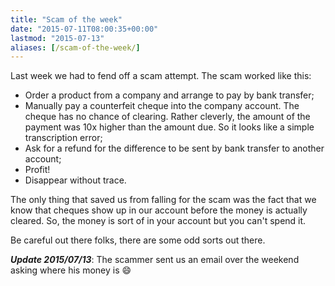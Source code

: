 ```yaml
---
title: "Scam of the week"
date: "2015-07-11T08:00:35+00:00"
lastmod: "2015-07-13"
aliases: [/scam-of-the-week/]
---
```


Last week we had to fend off a scam attempt. The scam worked like this:

- Order a product from a company and arrange to pay by bank transfer;
- Manually pay a counterfeit cheque into the company account. The cheque has no chance of clearing. Rather cleverly, the amount of the payment was 10x higher than the amount due. So it looks like a simple transcription error;
- Ask for a refund for the difference to be sent by bank transfer to another account;
- Profit!
- Disappear without trace.

The only thing that saved us from falling for the scam was the fact that we know that cheques show up in our account before the money is actually cleared. So, the money is sort of in your account but you can't spend it.

Be careful out there folks, there are some odd sorts out there.

***Update 2015/07/13***: The scammer sent us an email over the weekend asking where his money is :smile:
